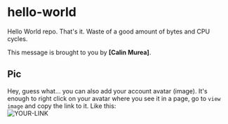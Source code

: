 # hello-world

Hello World repo. That's it. Waste of a good amount of bytes and CPU cycles.

This message is brought to you by **[Calin Murea]**.

## Pic

Hey, guess what... you can also add your account avatar (image). It's enough to right click on your avatar where you see it in a page, go to `view image` and copy the link to it.
Like this:  
![YOUR-LINK](https://avatars3.githubusercontent.com/u/24612032?s=460&u=360510bf16119286601ee537fde8bc2cf9ad604e&v=4)
